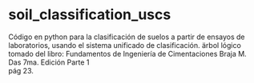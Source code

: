 # soil_classification_uscs
Código en python para la clasificación de suelos a partir de ensayos de laboratorios, usando el sistema unificado de clasificación. ärbol lógico tomado del libro: Fundamentos de Ingeniería de Cimentaciones Braja M. Das 7ma. Edición Parte 1  
pág 23.
